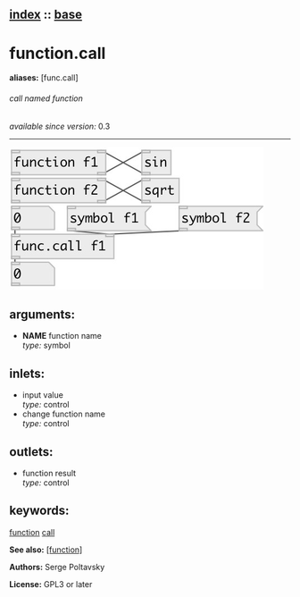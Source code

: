 [index](index.html) :: [base](category_base.html)
---

# function.call
**aliases:** [func.call]


###### call named function

*available since version:* 0.3

---




[![example](../examples/img/function.call.jpg)](../examples/pd/function.call.pd)



## arguments:

* **NAME**
function name<br>
_type:_ symbol<br>







## inlets:

* input value<br>
_type:_ control
* change function name<br>
_type:_ control



## outlets:

* function result<br>
_type:_ control



## keywords:

[function](keywords/function.html)
[call](keywords/call.html)



**See also:**
[\[function\]](function.html)




**Authors:** Serge Poltavsky




**License:** GPL3 or later





